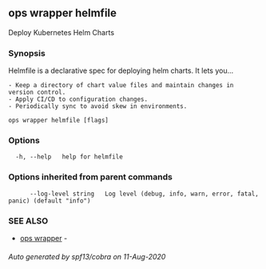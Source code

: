 ## ops wrapper helmfile

Deploy Kubernetes Helm Charts

### Synopsis

Helmfile is a declarative spec for deploying helm charts. It lets you...

	- Keep a directory of chart value files and maintain changes in version control.
	- Apply CI/CD to configuration changes.
	- Periodically sync to avoid skew in environments.

```
ops wrapper helmfile [flags]
```

### Options

```
  -h, --help   help for helmfile
```

### Options inherited from parent commands

```
      --log-level string   Log level (debug, info, warn, error, fatal, panic) (default "info")
```

### SEE ALSO

* [ops wrapper](ops_wrapper.md)	 - 

###### Auto generated by spf13/cobra on 11-Aug-2020
